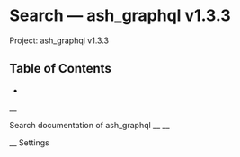 # Search — ash_graphql v1.3.3

Project: ash_graphql v1.3.3

## Table of Contents

- 

__

Search documentation of ash_graphql __ __

__ Settings

# 
